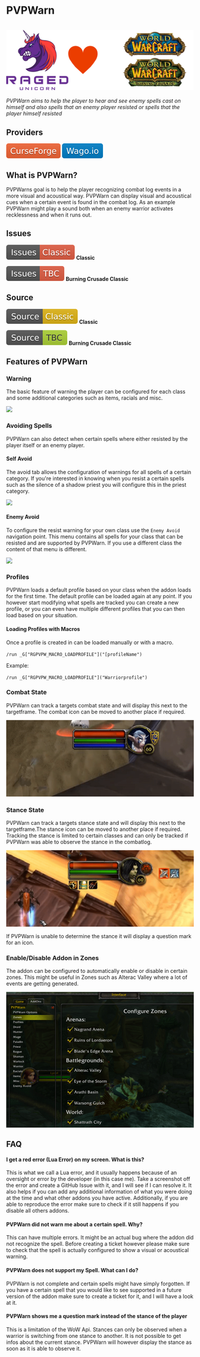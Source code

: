 # PVPWarn
&nbsp;  
![](https://raw.githubusercontent.com/RagedUnicorn/wow-pvpwarn-meta/master/assets/ragedunicorn_love_classic_and_tbc.png)
&nbsp;  
_PVPWarn aims to help the player to hear and see enemy spells cast on himself and also spells that an enemy player resisted or spells that the player himself resisted_

## Providers

[![](https://raw.githubusercontent.com/RagedUnicorn/wow-pvpwarn-meta/master/assets/curseforge.svg)](https://www.curseforge.com/wow/addons/pvpwarn)
[![](https://raw.githubusercontent.com/RagedUnicorn/wow-pvpwarn-meta/master/assets/wago.svg)](https://addons.wago.io/addons/pvpwarn)


## What is PVPWarn?

PVPWarns goal is to help the player recognizing combat log events in a more visual and acoustical way. PVPWarn can display visual and acoustical cues when a certain event is found in the combat log. As an example PVPWarn might play a sound both when an enemy warrior activates recklessness and when it runs out.

## Issues

[![](https://raw.githubusercontent.com/RagedUnicorn/wow-pvpwarn-meta/master/assets/issues_classic.svg)](https://github.com/RagedUnicorn/wow-classic-pvpwarn/issues) **Classic**

[![](https://raw.githubusercontent.com/RagedUnicorn/wow-pvpwarn-meta/master/assets/issues_bcc.svg)](https://github.com/RagedUnicorn/wow-bcc-pvpwarn/issues) **Burning Crusade Classic**

## Source

[![](https://raw.githubusercontent.com/RagedUnicorn/wow-pvpwarn-meta/master/assets/source_classic.svg)](https://github.com/RagedUnicorn/wow-classic-pvpwarn) **Classic**

[![](https://raw.githubusercontent.com/RagedUnicorn/wow-pvpwarn-meta/master/assets/source_bcc.svg)](https://github.com/RagedUnicorn/wow-bcc-pvpwarn) **Burning Crusade Classic**

## Features of PVPWarn

### Warning

The basic feature of warning the player can be configured for each class and some additional categories such as items, racials and misc.

![](https://raw.githubusercontent.com/RagedUnicorn/wow-pvpwarn-meta/master/assets/pvpwarn_configure_spell.gif)

### Avoiding Spells

PVPWarn can also detect when certain spells where either resisted by the player itself or an enemy player.

#### Self Avoid

The avoid tab allows the configuration of warnings for all spells of a certain category. If you're interested in knowing when you resist a certain spells such as the silence of a shadow priest you will configure this in the priest category.

![](https://raw.githubusercontent.com/RagedUnicorn/wow-pvpwarn-meta/master/assets/pvpwarn_configure_self_avoid.gif)

#### Enemy Avoid

To configure the resist warning for your own class use the `Enemy Avoid` navigation point. This menu contains all spells for your class that can be resisted and are supported by PVPWarn. If you use a different class the content of that menu is different.

![](https://raw.githubusercontent.com/RagedUnicorn/wow-pvpwarn-meta/master/assets/pvpwarn_configure_enemy_avoid.gif)

### Profiles

PVPWarn loads a default profile based on your class when the addon loads for the first time. The default profile can be loaded again at any point. If you however start modifying what spells are tracked you can create a new profile, or you can even have multiple different profiles that you can then load based on your situation.

#### Loading Profiles with Macros

Once a profile is created in can be loaded manually or with a macro.

`/run _G["RGPVPW_MACRO_LOADPROFILE"]("[profileName")`

Example:

`/run _G["RGPVPW_MACRO_LOADPROFILE"]("Warriorprofile")`

### Combat State

PVPWarn can track a targets combat state and will display this next to the targetframe. The combat icon can be moved to another place if required.

![](https://raw.githubusercontent.com/RagedUnicorn/wow-pvpwarn-meta/master/assets/pvpwarn_combat.gif)

### Stance State

PVPWarn can track a targets stance state and will display this next to the targetframe.The stance icon can be
moved to another place if required. Tracking the stance is limited to certain classes and can only be tracked if
PVPWarn was able to observe the stance in the combatlog.

![](https://raw.githubusercontent.com/RagedUnicorn/wow-pvpwarn-meta/master/assets/pvpwarn_switching_stance.gif)

If PVPWarn is unable to determine the stance it will display a question mark for an icon.

### Enable/Disable Addon in Zones

The addon can be configured to automatically enable or disable in certain zones. This might be useful in Zones such as Alterac Valley where a lot of events are getting generated.

![](https://raw.githubusercontent.com/RagedUnicorn/wow-pvpwarn-meta/master/assets/pvpwarn_configure_zones.jpg)

## FAQ

#### I get a red error (Lua Error) on my screen. What is this?

This is what we call a Lua error, and it usually happens because of an oversight or error by the developer (in this case me). Take a screenshot off the error and create a GitHub Issue with it, and I will see if I can resolve it. It also helps if you can add any additional information of what you were doing at the time and what other addons you have active. Additionally, if you are able to reproduce the error make sure to check if it still happens if you disable all others addons.

#### PVPWarn did not warn me about a certain spell. Why?

This can have multiple errors. It might be an actual bug where the addon did not recognize the spell. Before creating a ticket however please make sure to check that the spell is actually configured to show a visual or acoustical warning.

#### PVPWarn does not support my Spell. What can I do?

PVPWarn is not complete and certain spells might have simply forgotten. If you have a certain spell that you would like to see supported in a future version of the addon make sure to create a ticket for it, and I will have a  look at it.

#### PVPWarn shows me a question mark instead of the stance of the player

This is a limitation of the WoW Api. Stances can only be observed when a warrior is switching from one stance to
another. It is not possible to get infos about the current stance. PVPWarn will however display the stance as soon
as it is able to observe it.